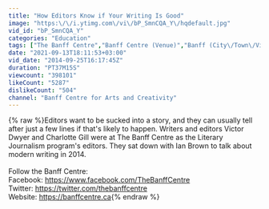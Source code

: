 ```yaml
---
title: "How Editors Know if Your Writing Is Good"
image: "https:\/\/i.ytimg.com\/vi\/bP_SmnCQA_Y\/hqdefault.jpg"
vid_id: "bP_SmnCQA_Y"
categories: "Education"
tags: ["The Banff Centre","Banff Centre (Venue)","Banff (City\/Town\/Village)"]
date: "2021-09-13T18:11:53+03:00"
vid_date: "2014-09-25T16:17:45Z"
duration: "PT37M15S"
viewcount: "398101"
likeCount: "5287"
dislikeCount: "504"
channel: "Banff Centre for Arts and Creativity"
---
```

{% raw %}Editors want to be sucked into a story, and they can usually tell after just a few lines if that's likely to happen. Writers and editors Victor Dwyer and Charlotte Gill were at The Banff Centre as the Literary Journalism program's editors. They sat down with Ian Brown to talk about modern writing in 2014. <br /><br />Follow the Banff Centre:<br />Facebook: <a rel="nofollow" target="blank" href="https://www.facebook.com/TheBanffCentre">https://www.facebook.com/TheBanffCentre</a><br />Twitter: <a rel="nofollow" target="blank" href="https://twitter.com/thebanffcentre">https://twitter.com/thebanffcentre</a><br />Website: <a rel="nofollow" target="blank" href="https://banffcentre.ca">https://banffcentre.ca</a>{% endraw %}
